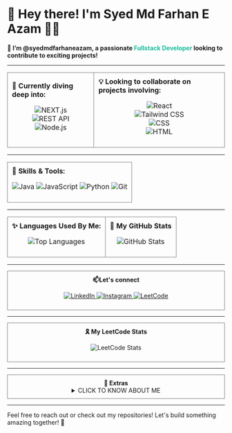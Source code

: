 # 👋 Hey there! I'm **Syed Md Farhan E Azam** 🧑‍💻

<b>🚀 I’m @syedmdfarhaneazam, a passionate <span style="color:#1abc9c">Fullstack Developer</span> looking to contribute to exciting projects!</b>

---

<table>
  <tr>
    <td style="border: 1px solid gray; padding: 10px;">
      <b>🌱 Currently diving deep into:</b>  
      <p align="center">
      <img src="https://img.shields.io/badge/NEXT.js-000000?style=for-the-badge&logo=next.js&logoColor=white" alt="NEXT.js"><br/>
      <img src="https://img.shields.io/badge/REST_API-FF6F00?style=for-the-badge&logo=fastapi&logoColor=white" alt="REST API"><br/>
      <img src="https://img.shields.io/badge/Node.js-339933?style=for-the-badge&logo=node.js&logoColor=white" alt="Node.js">
      </p> 
    </td>
    <td style="border: 1px solid gray; padding: 10px;">
      <b>💡 Looking to collaborate on projects involving:</b>  
      <p align="center"> 
      <img src="https://img.shields.io/badge/React-61DAFB?style=for-the-badge&logo=react&logoColor=black" alt="React"><br/> 
      <img src="https://img.shields.io/badge/Tailwind_CSS-38B2AC?style=for-the-badge&logo=tailwind-css&logoColor=white" alt="Tailwind CSS"><br/>
      <img src="https://img.shields.io/badge/CSS-1572B6?style=for-the-badge&logo=css3&logoColor=white" alt="CSS"><br/>
      <img src="https://img.shields.io/badge/HTML-E34F26?style=for-the-badge&logo=html5&logoColor=white" alt="HTML">
      </p>
    </td>
  </tr>
</table>

---

<table>
  <tr>
    <td style="border: 1px solid gray; padding: 10px;">
      <b>🎨 Skills & Tools:</b>  
      <p align="center">
      <img src="https://img.shields.io/badge/Java-007396?style=for-the-badge&logo=java&logoColor=white" alt="Java">  
      <img src="https://img.shields.io/badge/JavaScript-F7DF1E?style=for-the-badge&logo=javascript&logoColor=black" alt="JavaScript">  
      <img src="https://img.shields.io/badge/Python-3776AB?style=for-the-badge&logo=python&logoColor=white" alt="Python">  
      <img src="https://img.shields.io/badge/Git-F05032?style=for-the-badge&logo=git&logoColor=white" alt="Git">
      </p>
    </td>
  </tr>
</table>

---

<table>
  <tr>
    <td style="border: 1px solid gray; padding: 10px;">
      <b>✨ Languages Used By Me:</b>
      <p align="center">
        <img src="https://github-readme-stats.vercel.app/api/top-langs/?username=syedmdfarhaneazam&layout=compact&theme=radical" alt="Top Languages" />
      </p>
    </td>
    <td style="border: 1px solid gray; padding: 10px;">
      <b>🐞 My GitHub Stats</b>
      <p align="center">
        <img src="https://github-readme-stats.vercel.app/api?username=syedmdfarhaneazam&show_icons=true&theme=radical&count_private=true" alt="GitHub Stats" />
      </p>
    </td>
  </tr>
</table>

---

<div align="center" style="border: 1px solid gray; padding: 10px;">
<b>📫Let's connect</b>
<p align="center">
  <a href="https://www.linkedin.com/in/syed-md-farhan-e-azam-b21043279/">
    <img src="https://img.shields.io/badge/LinkedIn-0A66C2?style=for-the-badge&logo=linkedin&logoColor=white" alt="LinkedIn">
  </a>
  <a href="https://www.instagram.com/syed_md_farhan_e_azam?igsh=MWZsb2hqN2JobzE2aw==">
    <img src="https://img.shields.io/badge/Instagram-E4405F?style=for-the-badge&logo=instagram&logoColor=white" alt="Instagram">
  </a>
  <a href="https://leetcode.com/u/SYED_MD_FARHAN_E_AZAM/">
    <img src="https://img.shields.io/badge/LeetCode-FFA116?style=for-the-badge&logo=leetcode&logoColor=white" alt="LeetCode">
  </a>
</p>
</div>

---

<div align="center" style="border: 1px solid gray; padding: 10px;">
<b>🎗️ My LeetCode Stats</b>
<p align="center">
  <img src="https://leetcard.jacoblin.cool/SYED_MD_FARHAN_E_AZAM?theme=dark&font=baloo&ext=heatmap" alt="LeetCode Stats" />
</p>
</div>

---

<div align="center" style="border: 1px solid gray; padding: 10px;">
<b>🍥 Extras</b>
<details>
  <summary>CLICK TO KNOW ABOUT ME</summary>
  1. <i>this user loves playing chess</i> ^_^ <br/>
  2. <i>this user is a writer who loves coding</i> ƪ(˘⌣˘)ʃ <br/>
  3. <i>coding without a touch of music is boring</i> ~_~
</details>
</div>

---

Feel free to reach out or check out my repositories! Let's build something amazing together! 🚀
